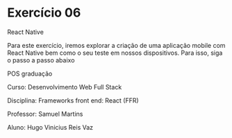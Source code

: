 # Exercício 06
React Native

Para este exercício, iremos explorar a criação de uma aplicação mobile com React Native bem como o
seu teste em nossos dispositivos. Para isso, siga o passo a passo abaixo

POS graduação

Curso: Desenvolvimento Web Full Stack

Disciplina: Frameworks front end: React (FFR)

Professor: Samuel Martins

Aluno: Hugo Vinicius Reis Vaz
